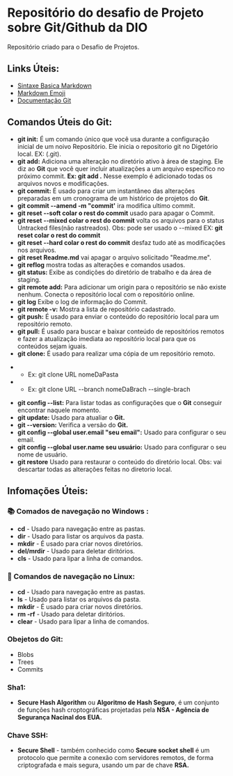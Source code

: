 # Repositório do desafio de Projeto sobre Git/Github da DIO

Repositório criado para o Desafio de Projetos.

## Links Úteis:

 - [Sintaxe Basica Markdown](https://www.markdownguide.org/basic-syntax/)
 - [Markdown Emoji](https://gist.github.com/rxaviers/7360908)
 - [Documentação Git](https://git-scm.com/docs/git/pt_BR)


## Comandos Úteis do Git:

 - **git init:** É um comando único que você usa durante a configuração inicial de um noivo Repositório. Ele inicia o repositorio git no Digetório local. EX: (.git).
 - **git add:**  Adiciona uma alteração no diretório ativo à área de staging. Ele diz ao **Git** que você quer incluir atualizações a um arquivo específico no próximo commit. **Ex: git add .** Nesse exemplo é adicionado todas os arquivos novos e modificações.
 - **git commit:** É usado para criar um instantâneo das alterações preparadas em um cronograma de um histórico de projetos do **Git**.
 - **git commit --amend -m "commit'** ira modifica ultimo commit.
 - **git reset --soft colar o rest do commit** usado para apagar o Commit.
 - **git reset --mixed colar o rest do commit** volta os arquivos para o status Untracked files(não rastreados). Obs: pode ser usado o --mixed EX: **git reset colar o rest do commit**
 - **git reset --hard colar o rest do commit** desfaz tudo até as modificações nos arquivos.
 - **git reset Readme.md** vai apagar o arquivo solicitado "Readme.me".
 - **git reflog** mostra todas as alterações e comandos usados.
 - **git status:** Exibe as condições do diretório de trabalho e da área de staging. 
 - **git remote add:** Para adicionar um origin para o repositório se não existe nenhum. Conecta o repositório local com o repositório online.
 - **git log** Exibe o log de informação do Commit.
 - **git remote -v:** Mostra a lista de repositório cadastrado.
 - **git push:** É usado para enviar o conteúdo do repositório local para um repositório remoto.
 - **git pull:** É usado para buscar e baixar conteúdo de repositórios remotos e fazer a atualização imediata ao repositório local para que os conteúdos sejam iguais.
 - **git clone:** É usado para realizar uma cópia de um repositório remoto.
 * * Ex: git clone URL nomeDaPasta
 * * Ex: git clone URL --branch nomeDaBrach --single-brach
 - **git config --list:** Para listar todas as configurações que o **Git** conseguir encontrar naquele momento.
 - **git update:** Usado para atualiar o **Git.**
 - **git --version:** Verifica a versão do **Git.**
 - **git config --global user.email "seu email":** Usado para configurar o seu email.
 - **git config --global user.name seu usuário:** Usado para configurar o seu nome de usuário.
 - **git restore** Usado para restaurar o conteúdo do diretório local. Obs: vai descartar todas as alterações feitas no diretorio local.

## Infomações Úteis:

### 📚 Comados de navegação no Windows :

 - **cd** - Usado para navegação entre as pastas.
 - **dir** - Usado para listar os arquivos da pasta.
 - **mkdir** -  É usado para criar novos diretórios.
 - **del/mrdir** - Usado para deletar diritórios.
 - **cls** - Usado para lipar a linha de comandos.

### 🐧 Comandos de navegação no Linux:

- **cd** - Usado para navegação entre as pastas.
 - **ls** - Usado para listar os arquivos da pasta.
 - **mkdir** -  É usado para criar novos diretórios.
 - **rm -rf** - Usado para deletar diritórios.
 - **clear** - Usado para lipar a linha de comandos.

### Obejetos do **Git:**

 - Blobs
 - Trees
 - Commits

### Sha1:

 - **Secure Hash Algorithm** ou **Algoritmo de Hash Seguro**, é um conjunto de funções hash croptográficas projetadas pela **NSA - Agência de Segurança Nacinal dos EUA.**

### Chave **SSH**:

 - **Secure Shell** - também conhecido como **Secure socket shell** é um protocolo que permite a conexão com servidores remotos, de forma criptografada e mais segura, usando um par de chave **RSA.**